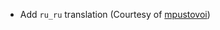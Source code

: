 * Add `ru_ru` translation (Courtesy of [mpustovoi](https://github.com/Mrbysco/DistantFriends/pull/13))